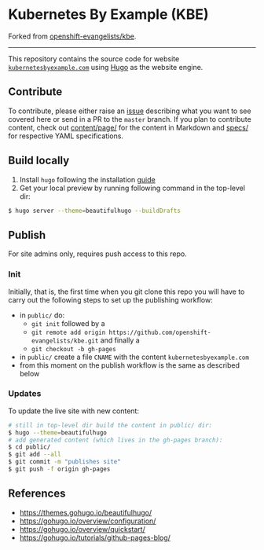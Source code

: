 # Kubernetes By Example (KBE)

Forked from [openshift-evangelists/kbe](https://github.com/openshift-evangelists/kbe).

---

This repository contains the source code for website [`kubernetesbyexample.com`](http://kubernetesbyexample.com) using [Hugo](https://gohugo.io) as the website engine.

## Contribute

To contribute, please either raise an [issue](https://github.com/mhausenblas/kbe/issues)
describing what you want to see covered here or send in a PR to the `master` branch.
If you plan to contribute content, check out [content/page/](content/page/)
for the content in Markdown and [specs/](specs/) for respective YAML specifications.

## Build locally

1. Install `hugo` following the installation [guide](https://gohugo.io/overview/installing)
1. Get your local preview by running following command in the top-level dir:

```bash
$ hugo server --theme=beautifulhugo --buildDrafts
```

## Publish

For site admins only, requires push access to this repo.

### Init

Initially, that is, the first time when you git clone this repo you will have to
carry out the following steps to set up the publishing workflow:

- in `public/` do:
  - `git init` followed by a
  - `git remote add origin https://github.com/openshift-evangelists/kbe.git` and finally a
  - `git checkout -b gh-pages`
- in `public/` create a file `CNAME` with the content `kubernetesbyexample.com`
- from this moment on the publish workflow is the same as described below

### Updates

To update the live site with new content:

```bash
# still in top-level dir build the content in public/ dir:
$ hugo --theme=beautifulhugo
# add generated content (which lives in the gh-pages branch):
$ cd public/
$ git add --all
$ git commit -m "publishes site"
$ git push -f origin gh-pages
```

## References

- https://themes.gohugo.io/beautifulhugo/
- https://gohugo.io/overview/configuration/
- https://gohugo.io/overview/quickstart/
- https://gohugo.io/tutorials/github-pages-blog/

